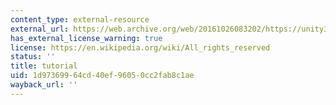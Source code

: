 ```yaml
---
content_type: external-resource
external_url: https://web.archive.org/web/20161026083202/https://unity3d.com/learn/tutorials/projects/roll-ball-tutorial
has_external_license_warning: true
license: https://en.wikipedia.org/wiki/All_rights_reserved
status: ''
title: tutorial
uid: 1d973699-64cd-40ef-9605-0cc2fab8c1ae
wayback_url: ''
---
```

